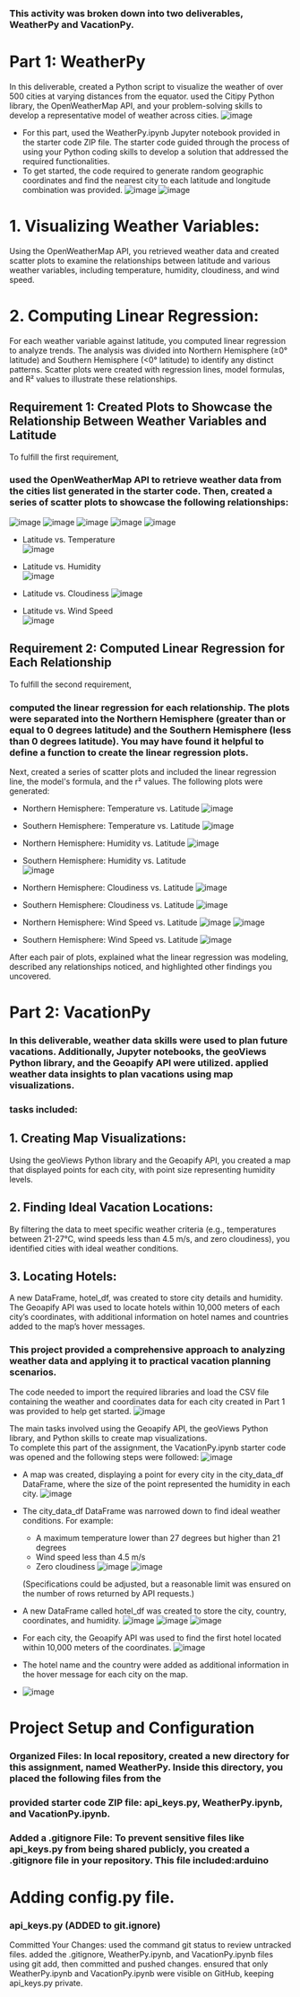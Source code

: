 ### This activity was broken down into two deliverables, WeatherPy and VacationPy.

# Part 1: WeatherPy
In this deliverable, created a Python script to visualize the weather of over 500 cities at varying distances from the equator. used the Citipy Python library, the OpenWeatherMap API, and your problem-solving skills to develop a representative model of weather across cities.
![image](https://github.com/user-attachments/assets/2c9c47ce-f807-441a-8f57-50835276a2ea)

- For this part, used the WeatherPy.ipynb Jupyter notebook provided in the starter code ZIP file. The starter code guided through the process of using your Python coding skills to develop a solution that addressed the required functionalities.
- To get started, the code required to generate random geographic coordinates and find the nearest city to each latitude and longitude combination was provided.
![image](https://github.com/user-attachments/assets/5ddc107a-9239-495d-b2f2-a555b54ff1bd)
![image](https://github.com/user-attachments/assets/d622a224-0c75-4728-9d91-918f7775a012)

# 1. Visualizing Weather Variables: 
Using the OpenWeatherMap API, you retrieved weather data and created scatter plots to examine the relationships between latitude and various weather variables, including temperature, humidity, cloudiness, and wind speed.

# 2. Computing Linear Regression: 
For each weather variable against latitude, you computed linear regression to analyze trends. The analysis was divided into Northern Hemisphere (≥0° latitude) and Southern Hemisphere (<0° latitude) to identify any distinct patterns. Scatter plots were created with regression lines, model formulas, and R² values to illustrate these relationships.

## Requirement 1: Created Plots to Showcase the Relationship Between Weather Variables and Latitude
To fulfill the first requirement, 
### used the OpenWeatherMap API to retrieve weather data from the cities list generated in the starter code. Then, created a series of scatter plots to showcase the following relationships:
![image](https://github.com/user-attachments/assets/80058ed7-2c15-46de-b1d2-4e443f9eb6e1)
![image](https://github.com/user-attachments/assets/667d2eef-b9a9-4691-aba6-d03b5debb42d)
![image](https://github.com/user-attachments/assets/ab068d7b-13b8-492e-9edf-a57959cfd195)
![image](https://github.com/user-attachments/assets/98b4e244-2382-460d-a79a-729f790945df)
![image](https://github.com/user-attachments/assets/a8b9a469-03e5-40c0-95e8-96f5ddd79df6)

- Latitude vs. Temperature  
  ![image](https://github.com/user-attachments/assets/0b52dc56-fdc1-4c0b-acbd-af53cf15958e)
  
- Latitude vs. Humidity  
  ![image](https://github.com/user-attachments/assets/4029cbfc-2923-4d25-84a1-ffd814da964d)
  
- Latitude vs. Cloudiness
  ![image](https://github.com/user-attachments/assets/8775ac81-7f9d-4686-aeed-362f271784d9)
  
- Latitude vs. Wind Speed  
 ![image](https://github.com/user-attachments/assets/92ad6dac-4fc2-4d19-9a64-b73b4f5650c3)

## Requirement 2: Computed Linear Regression for Each Relationship
To fulfill the second requirement, 
### computed the linear regression for each relationship. The plots were separated into the Northern Hemisphere (greater than or equal to 0 degrees latitude) and the Southern Hemisphere (less than 0 degrees latitude). You may have found it helpful to define a function to create the linear regression plots.

Next, created a series of scatter plots and included the linear regression line, the model's formula, and the r² values. The following plots were generated:

- Northern Hemisphere: Temperature vs. Latitude
  ![image](https://github.com/user-attachments/assets/9439c0ed-943b-4604-a57d-72c233db3aea)
  
- Southern Hemisphere: Temperature vs. Latitude
  ![image](https://github.com/user-attachments/assets/2868be09-c383-421e-8b76-91b801b4eef4)

- Northern Hemisphere: Humidity vs. Latitude
  ![image](https://github.com/user-attachments/assets/7c1b15c3-07f9-4bb3-9506-8e8bccb0999b)

- Southern Hemisphere: Humidity vs. Latitude  
  ![image](https://github.com/user-attachments/assets/698fb54d-2101-438e-ab48-f33df8324ad2)

- Northern Hemisphere: Cloudiness vs. Latitude
  ![image](https://github.com/user-attachments/assets/fe27f043-b9c3-469c-86e5-c051ef75ff00)  

- Southern Hemisphere: Cloudiness vs. Latitude
  ![image](https://github.com/user-attachments/assets/0575687e-d870-4c6d-bc79-a0a0c204b946)
  
- Northern Hemisphere: Wind Speed vs. Latitude
  ![image](https://github.com/user-attachments/assets/022e7109-e9a2-4eb5-bdfe-9c194d7f9e71)
  ![image](https://github.com/user-attachments/assets/f8a94426-2d85-4784-92e9-215e54c9930f)  

- Southern Hemisphere: Wind Speed vs. Latitude
  ![image](https://github.com/user-attachments/assets/80fff588-04bd-4420-b4ee-97caaf086a00)

After each pair of plots,  explained what the linear regression was modeling, described any relationships noticed, and highlighted other findings you uncovered.


# Part 2: VacationPy

### In this deliverable, weather data skills were used to plan future vacations. Additionally, Jupyter notebooks, the geoViews Python library, and the Geoapify API were utilized. applied weather data insights to plan vacations using map visualizations.

### tasks included:

## 1. Creating Map Visualizations: 
Using the geoViews Python library and the Geoapify API, you created a map that displayed points for each city, with point size representing humidity levels.

## 2. Finding Ideal Vacation Locations: 
By filtering the data to meet specific weather criteria (e.g., temperatures between 21-27°C, wind speeds less than 4.5 m/s, and zero cloudiness), you identified cities with ideal weather conditions.

## 3. Locating Hotels: 
A new DataFrame, hotel_df, was created to store city details and humidity. The Geoapify API was used to locate hotels within 10,000 meters of each city’s coordinates, with additional information on hotel names and countries added to the map’s hover messages.

### This project provided a comprehensive approach to analyzing weather data and applying it to practical vacation planning scenarios.

The code needed to import the required libraries and load the CSV file containing the weather and coordinates data for each city created in Part 1 was provided to help get started.
![image](https://github.com/user-attachments/assets/0172b20d-890a-4788-8739-60a88f9b936c)

The main tasks involved using the Geoapify API, the geoViews Python library, and Python skills to create map visualizations.  
To complete this part of the assignment, the VacationPy.ipynb starter code was opened and the following steps were followed:
![image](https://github.com/user-attachments/assets/682f3406-087a-4602-9075-5ca8249963cb)

  
- A map was created, displaying a point for every city in the city_data_df DataFrame, where the size of the point represented the humidity in each city.
![image](https://github.com/user-attachments/assets/e6067a73-9174-4fe3-8c49-b807ca71ffb1)

- The city_data_df DataFrame was narrowed down to find ideal weather conditions. For example:
    - A maximum temperature lower than 27 degrees but higher than 21 degrees
    - Wind speed less than 4.5 m/s
    - Zero cloudiness
![image](https://github.com/user-attachments/assets/26791ebe-461c-4a97-9f6a-b981e4229b6b)
![image](https://github.com/user-attachments/assets/56d0f2a6-9f07-4300-97e9-47ac44208ebc)


  (Specifications could be adjusted, but a reasonable limit was ensured on the number of rows returned by API requests.)

- A new DataFrame called hotel_df was created to store the city, country, coordinates, and humidity.
  ![image](https://github.com/user-attachments/assets/39df5757-d133-49b5-b563-22fb004cc51e)
  ![image](https://github.com/user-attachments/assets/e8f44f02-ba5d-4dd4-80ef-9efcd061fa0e)
  ![image](https://github.com/user-attachments/assets/31365d31-e9d2-4b20-beda-2304ddd47ed8)
  
- For each city, the Geoapify API was used to find the first hotel located within 10,000 meters of the coordinates.
  ![image](https://github.com/user-attachments/assets/24757cfb-6423-4b32-a7ea-3821455e3e30)
    
- The hotel name and the country were added as additional information in the hover message for each city on the map.
-   ![image](https://github.com/user-attachments/assets/775981dd-09c2-4f25-80a4-dae65165ca58)

  # Project Setup and Configuration
 
### Organized Files: In local repository, created a new directory for this assignment, named WeatherPy. Inside this directory, you placed the following files from the 
### provided starter code ZIP file: api_keys.py, WeatherPy.ipynb, and VacationPy.ipynb.
### Added a .gitignore File: To prevent sensitive files like api_keys.py from being shared publicly, you created a .gitignore file in your repository. This file included:arduino

# Adding config.py file.
### api_keys.py (ADDED to git.ignore)
Committed Your Changes: used the command git status to review untracked files. added the .gitignore, WeatherPy.ipynb, and VacationPy.ipynb files using git add, then committed and pushed changes. ensured that only WeatherPy.ipynb and VacationPy.ipynb were visible on GitHub, keeping api_keys.py private.







